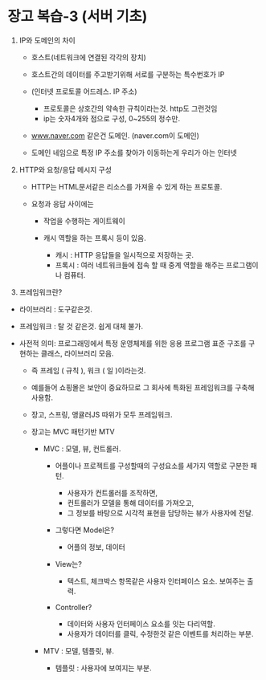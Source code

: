# 장고 복습-3 (서버 기초)

1. IP와 도메인의 차이

   - 호스트(네트워크에 연결된 각각의 장치)

   - 호스트간의 데이터를 주고받기위해 서로를 구분하는 특수번호가 IP

   - (인터넷 프로토콜 어드레스. IP 주소)

     - 프로토콜은 상호간의 약속한 규칙이라는것. http도 그런것임
     - ip는 숫자4개와 점으로 구성, 0~255의 정수만.

   - www.naver.com 같은건 도메인. (naver.com이 도메인)

   - 도메인 네임으로 특정 IP 주소를 찾아가 이동하는게 우리가 아는 인터넷

     

2. HTTP와 요청/응답 메시지 구성

   - HTTP는 HTML문서같은 리소스를 가져올 수 있게 하는 프로토콜.

   - 요청과 응답 사이에는

     - 작업을 수행하는 게이트웨이

     - 캐시 역할을 하는 프록시 등이 있음.

       - 캐시 : HTTP 응답들을 일시적으로 저장하는 곳.
       - 프록시 : 여러 네트워크들에 접속 할 때 중계 역할을 해주는 프로그램이나 컴퓨터.

       

3.  프레임워크란?

   - 라이브러리 : 도구같은것.

   - 프레임워크 : 탈 것 같은것. 쉽게 대체 불가.

   - 사전적 의미: 프로그래밍에서 특정 운영체제를 위한 응용 프로그램 표준 구조를 구현하는 클래스, 라이브러리 모음.

     - 즉 프레임 ( 규칙 ), 워크 ( 일 )이라는것.

     - 예를들어 쇼핑몰은 보안이 중요하므로 그 회사에 특화된 프레임워크를 구축해 사용함.

     - 장고, 스프링, 앵귤러JS 따위가 모두 프레임워크.

     - 장고는 MVC 패턴기반 MTV

       - MVC : 모델, 뷰, 컨트롤러.

         - 어플이나 프로젝트를 구성할때의 구성요소를 세가지 역할로 구분한 패턴.

           - 사용자가 컨트롤러를 조작하면,
           - 컨트롤러가 모델을 통해 데이터를 가져오고,
           - 그 정보를 바탕으로 시각적 표현을 담당하는 뷰가 사용자에 전달.

         - 그렇다면 Model은?

           - 어플의 정보, 데이터

         - View는?

           - 텍스트, 체크박스 항목같은 사용자 인터페이스 요소. 보여주는 출력.

         - Controller?

           - 데이터와 사용자 인터페이스 요소를 잇는 다리역할.
           - 사용자가 데이터를 클릭, 수정한것 같은 이벤트를 처리하는 부분.

           

       - MTV : 모델, 템플릿, 뷰.

         - 템플릿 : 사용자에 보여지는 부분.



